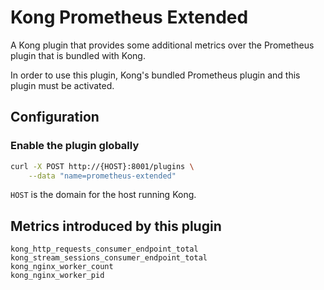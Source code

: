 # Kong Prometheus Extended

A Kong plugin that provides some additional metrics over the Prometheus plugin
that is bundled with Kong.

In order to use this plugin, Kong's bundled Prometheus plugin and this plugin
must be activated.

## Configuration

### Enable the plugin globally

```bash
curl -X POST http://{HOST}:8001/plugins \
    --data "name=prometheus-extended"
```

`HOST` is the domain for the host running Kong.

## Metrics introduced by this plugin

```
kong_http_requests_consumer_endpoint_total
kong_stream_sessions_consumer_endpoint_total
kong_nginx_worker_count
kong_nginx_worker_pid
```
